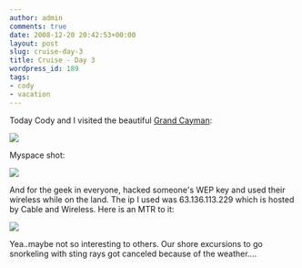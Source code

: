 ```yaml
---
author: admin
comments: true
date: 2008-12-20 20:42:53+00:00
layout: post
slug: cruise-day-3
title: Cruise - Day 3
wordpress_id: 189
tags:
- cody
- vacation
---
```


Today Cody and I visited the beautiful [Grand Cayman](http://en.wikipedia.org/wiki/Grand_Cayman):

[![](https://xkyle.com/wp-content/uploads/pict0003-300x225.jpg)](https://xkyle.com/wp-content/uploads/pict0003.jpg)

Myspace shot:

[![](https://xkyle.com/wp-content/uploads/pict0002-300x225.jpg)](https://xkyle.com/wp-content/uploads/pict0002.jpg)

And for the geek in everyone, hacked someone's WEP key and used their wireless while on the land. The ip I used was 63.136.113.229 which is hosted by Cable and Wireless. Here is an MTR to it:

[![](https://xkyle.com/wp-content/uploads/screenshot-terminal-kylekyle-laptop-bin-wireless-300x201.png)](https://xkyle.com/wp-content/uploads/screenshot-terminal-kylekyle-laptop-bin-wireless.png)

Yea..maybe not so interesting to others. Our shore excursions to go snorkeling with sting rays got canceled because of the weather....
